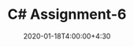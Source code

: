 ---
type: assignment
date: 2020-01-18T4:00:00+4:30
title: C# Assignment-6
pdf: /static_files/assignments/A6.pdf
due: 2020-01-22T23:59:00+3:30
---